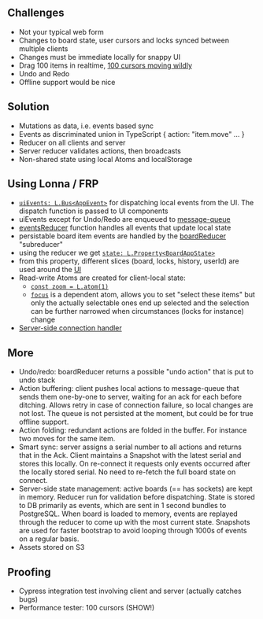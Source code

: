## Challenges

-   Not your typical web form
-   Changes to board state, user cursors and locks synced between multiple clients
-   Changes must be immediate locally for snappy UI
-   Drag 100 items in realtime, [100 cursors moving wildly](https://youtu.be/TRT9w5c0Rp0)
-   Undo and Redo
-   Offline support would be nice

## Solution

-   Mutations as data, i.e. events based sync
-   Events as discriminated union in TypeScript { action: "item.move" ... }
-   Reducer on all clients and server
-   Server reducer validates actions, then broadcasts
-   Non-shared state using local Atoms and localStorage

## Using Lonna / FRP

-   [`uiEvents: L.Bus<AppEvent>`](https://github.com/raimohanska/r-board/blob/master/frontend/src/store/board-store.ts#L45) for dispatching local events from the UI. The dispatch function is passed to UI components
-   uiEvents except for Undo/Redo are enqueued to [message-queue](https://github.com/raimohanska/r-board/blob/master/frontend/src/store/message-queue.ts)
-   [eventsReducer](https://github.com/raimohanska/r-board/blob/master/frontend/src/store/board-store.ts#L96) function handles all events that update local state
-   persistable board item events are handled by the [boardReducer](https://github.com/raimohanska/r-board/blob/master/common/src/board-reducer.ts) "subreducer"
-   using the reducer we get [`state: L.Property<BoardAppState>`](https://github.com/raimohanska/r-board/blob/master/frontend/src/store/board-store.ts#L180)
-   from this property, different slices (board, locks, history, userId) are used around the [UI](https://github.com/raimohanska/r-board/blob/master/frontend/src/board/BoardView.tsx#L56)
-   Read-write Atoms are created for client-local state:
    -   [`const zoom = L.atom(1)`](https://github.com/raimohanska/r-board/blob/master/frontend/src/board/BoardView.tsx#L61)
    -   [`focus`](https://github.com/raimohanska/r-board/blob/master/frontend/src/board/BoardView.tsx#L70) is a dependent atom, allows you to set "select these items" but only the actually selectable ones end up selected and the selection can be further narrowed when circumstances (locks for instance) change
-   [Server-side connection handler](https://github.com/raimohanska/r-board/blob/master/backend/src/connection-handler.ts)


## More

-   Undo/redo: boardReducer returns a possible "undo action" that is put to undo stack
-   Action buffering: client pushes local actions to message-queue that sends them one-by-one to server, waiting for an ack for each before ditching. Allows retry in case of connection failure, so local changes are not lost. The queue is not persisted at the moment, but could be for true offline support.
-   Action folding: redundant actions are folded in the buffer. For instance two moves for the same item.
-   Smart sync: server assigns a serial number to all actions and returns that in the Ack. Client maintains a Snapshot with the latest serial and stores this locally. On re-connect it requests only events occurred after the locally stored serial. No need to re-fetch the full board state on connect.
-   Server-side state management: active boards (== has sockets) are kept in memory. Reducer run for validation before dispatching. State is stored to DB primarily as events, which are sent in 1 second bundles to PostgreSQL. When board is loaded to memory, events are replayed through the reducer to come up with the most current state. Snapshots are used for faster bootstrap to avoid looping through 1000s of events on a regular basis.
-   Assets stored on S3

## Proofing

-   Cypress integration test involving client and server (actually catches bugs)
-   Performance tester: 100 cursors (SHOW!)
